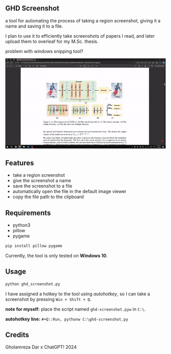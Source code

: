 ## GHD Screenshot
a tool for automating the process of taking a region screenshot, giving it a name and saving it to a file.

I plan to use it to efficiently take screenshots of papers I read, and later upload them to overleaf for my M.Sc. thesis.

problem with windows snipping tool? 

![demo](demo.gif)

## Features
- take a region screenshot
- give the screenshot a name
- save the screenshot to a file
- automatically open the file in the default image viewer
- copy the file path to the clipboard

## Requirements
- python3
- pillow
- pygame
```bash
pip install pillow pygame
```

Currently, the tool is only tested on **Windows 10**.

## Usage
```bash
python ghd_screenshot.py
```

I have assigned a hotkey to the tool using *autohotkey*, so I can take a screenshot by pressing `Win + Shift + Q`.

**note for myself:** place the script named `ghd-screenshot.pyw` in `C:\`.

**autohotkey line:** 
`#+Q::Run, pythonw C:\ghd-screenshot.py`

## Credits
Gholamreza Dar x ChatGPT! 2024

